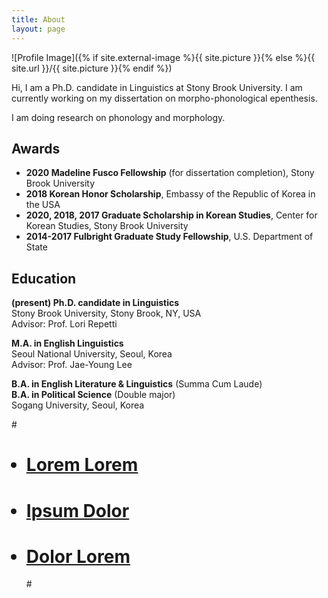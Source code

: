 ```yaml
---
title: About
layout: page
---
```

![Profile Image]({% if site.external-image %}{{ site.picture }}{% else %}{{ site.url }}/{{ site.picture }}{% endif %})

<p>Hi, I am a Ph.D. candidate in Linguistics at Stony Brook University. I am currently working on my dissertation on morpho-phonological epenthesis.</p>

<p>I am doing research on phonology and morphology.</p>

<h2>Awards</h2>

<ul class="award-list">
	<li><b>2020 Madeline Fusco Fellowship</b> (for dissertation completion), Stony Brook University</li>
	<li><b>2018 Korean Honor Scholarship</b>, Embassy of the Republic of Korea in the USA</li>
	<li><b>2020, 2018, 2017 Graduate Scholarship in Korean Studies</b>, Center for Korean Studies, Stony Brook University</li>
	<li><b>2014-2017 Fulbright Graduate Study Fellowship</b>, U.S. Department of State</li>
</ul>

<h2>Education</h2>

<b>(present) Ph.D. candidate in Linguistics</b><br>
Stony Brook University, Stony Brook, NY, USA<br>
Advisor: Prof. Lori Repetti<br>

<b>M.A. in English Linguistics</b><br>
Seoul National University, Seoul, Korea<br>
Advisor: Prof. Jae-Young Lee<br>

<b>B.A. in English Literature & Linguistics</b> (Summa Cum Laude)<br>
<b>B.A. in Political Science</b> (Double major)<br>
Sogang University, Seoul, Korea

#<ul>
#	<li><a href="https://github.com/">Lorem Lorem</a></li>
#	<li><a href="https://github.com/">Ipsum Dolor</a></li>
#	<li><a href="https://github.com/">Dolor Lorem</a></li>
#</ul>
